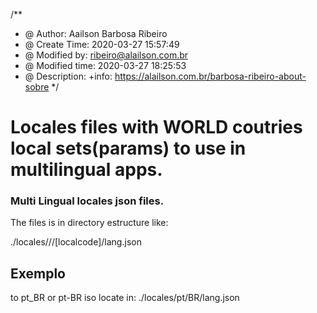 /**
 * @ Author: Aailson Barbosa Ribeiro
 * @ Create Time: 2020-03-27 15:57:49
 * @ Modified by: ribeiro@alailson.com.br
 * @ Modified time: 2020-03-27 18:25:53
 * @ Description: +info: https://alailson.com.br/barbosa-ribeiro-about-sobre
 */
# Locales files with WORLD coutries local sets(params) to use in multilingual apps.
### Multi Lingual locales json files.

The files is in directory estructure like:

./locales/<langcode>/<countrycode>/[localcode]/lang.json

## Exemplo 
to pt_BR or pt-BR iso locate in:
./locales/pt/BR/lang.json

